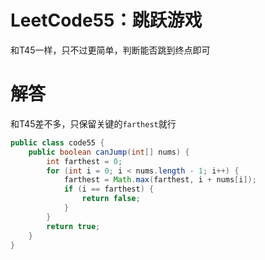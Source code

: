 # LeetCode55：跳跃游戏

和T45一样，只不过更简单，判断能否跳到终点即可

# 解答
和T45差不多，只保留关键的`farthest`就行

```java
public class code55 {
    public boolean canJump(int[] nums) {
        int farthest = 0;
        for (int i = 0; i < nums.length - 1; i++) {
            farthest = Math.max(farthest, i + nums[i]);
            if (i == farthest) {
                return false;
            }
        }
        return true;
    }
}
```